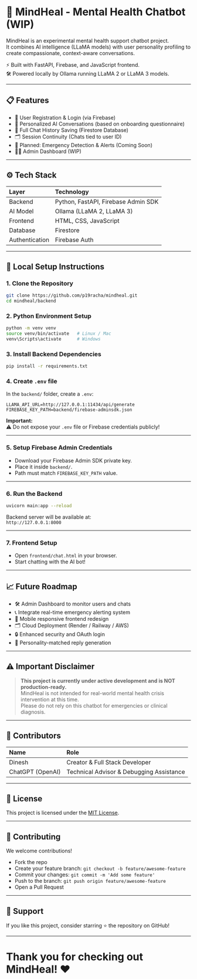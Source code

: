# 🧠 MindHeal - Mental Health Chatbot (WIP)

MindHeal is an experimental mental health support chatbot project.  
It combines AI intelligence (LLaMA models) with user personality profiling to create compassionate, context-aware conversations.

⚡ Built with FastAPI, Firebase, and JavaScript frontend.  
🛠 Powered locally by Ollama running LLaMA 2 or LLaMA 3 models.

---

## 📋 Features

- 🔐 User Registration & Login (via Firebase)
- 🧠 Personalized AI Conversations (based on onboarding questionnaire)
- 📝 Full Chat History Saving (Firestore Database)
- 🗂️ Session Continuity (Chats tied to user ID)
- 🚨 Planned: Emergency Detection & Alerts (Coming Soon)
- 🧑‍💻 Admin Dashboard (WIP)

---

## ⚙️ Tech Stack

| Layer | Technology |
|:------|:-----------|
| Backend | Python, FastAPI, Firebase Admin SDK |
| AI Model | Ollama (LLaMA 2, LLaMA 3) |
| Frontend | HTML, CSS, JavaScript |
| Database | Firestore |
| Authentication | Firebase Auth |

---

## 🚀 Local Setup Instructions

### 1. Clone the Repository

```bash
git clone https://github.com/p19racha/mindheal.git
cd mindheal/backend
```

### 2. Python Environment Setup

```bash
python -m venv venv
source venv/bin/activate   # Linux / Mac
venv\Scripts\activate      # Windows
```

### 3. Install Backend Dependencies

```bash
pip install -r requirements.txt
```

### 4. Create `.env` file

In the `backend/` folder, create a `.env`:

```env
LLAMA_API_URL=http://127.0.0.1:11434/api/generate
FIREBASE_KEY_PATH=backend/firebase-adminsdk.json
```

**Important:**  
⚠️ Do not expose your `.env` file or Firebase credentials publicly!

---

### 5. Setup Firebase Admin Credentials

- Download your Firebase Admin SDK private key.
- Place it inside `backend/`.
- Path must match `FIREBASE_KEY_PATH` value.

---

### 6. Run the Backend

```bash
uvicorn main:app --reload
```

Backend server will be available at:  
`http://127.0.0.1:8000`

---

### 7. Frontend Setup

- Open `frontend/chat.html` in your browser.
- Start chatting with the AI bot!

---

## 📈 Future Roadmap

- 🛠 Admin Dashboard to monitor users and chats
- 📞 Integrate real-time emergency alerting system
- 📱 Mobile responsive frontend redesign
- 🗂️ Cloud Deployment (Render / Railway / AWS)
- 🔒 Enhanced security and OAuth login
- 🎨 Personality-matched reply generation

---

## ⚠️ Important Disclaimer

> **This project is currently under active development and is NOT production-ready.**  
> MindHeal is not intended for real-world mental health crisis intervention at this time.  
> Please do not rely on this chatbot for emergencies or clinical diagnosis.

---

## 👥 Contributors

| Name | Role |
|:-----|:-----|
| Dinesh | Creator & Full Stack Developer |
| ChatGPT (OpenAI) | Technical Advisor & Debugging Assistance |

---

## 📄 License

This project is licensed under the [MIT License](LICENSE).

---

## 🤝 Contributing

We welcome contributions!  

- Fork the repo
- Create your feature branch: `git checkout -b feature/awesome-feature`
- Commit your changes: `git commit -m 'Add some feature'`
- Push to the branch: `git push origin feature/awesome-feature`
- Open a Pull Request

---

## 🌟 Support

If you like this project, consider starring ⭐ the repository on GitHub!

---

# Thank you for checking out MindHeal! ❤️
```

